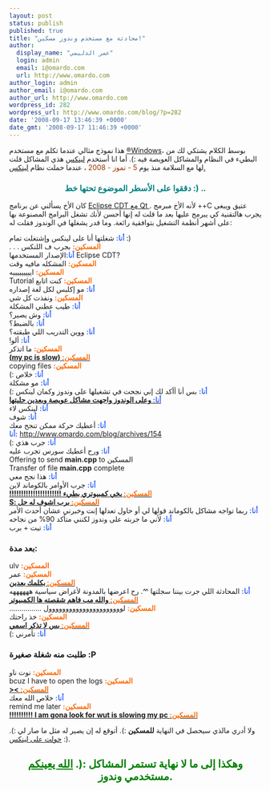 ```yaml
---
layout: post
status: publish
published: true
title: "محادثة مع مستخدم وندوز مسكين!"
author:
  display_name: "عمر الدليمي"
  login: admin
  email: i@omardo.com
  url: http://www.omardo.com
author_login: admin
author_email: i@omardo.com
author_url: http://www.omardo.com
wordpress_id: 282
wordpress_url: http://www.omardo.com/blog/?p=282
date: '2008-09-17 13:46:39 +0000'
date_gmt: '2008-09-17 11:46:39 +0000'
---
```

<p>هذا نموذج مثالي عندما تكلم مع مستخدم <a href="http://www.honalinux.org/ويندوز/">®Windows</a>، بوسط الكلام يشتكي لك من البطيء في النظام والمشاكل العويصة فيه :). أما انا أستخدم <a href="http://honalinux.org/">لينكس</a> هذي المشاكل قلت لها مع السلامة منذ يوم <span style="color: #993300;">5 - تموز - 2008 </span>، عندما حملت نظام <a href="http://honalinux.org/">لينكس.</a></p>
<h3 style="text-align: center;"><span style="color: #008080;">دققوا على الأسطر الموضوع تحتها خط :) ..<br />
</span></h3>
<p>كان الأخ يسألني عن برنامج <a href="http://www.omardo.com/blog/archives/100">Eclipse CDT مع Qt </a>. لأنه الأخ مبرمج ++C عتيق ويبغى يجرب هالتقنية كي يبرمج عليها بعد ما قلت له إنها أحسن لأنك تشغل البرامج المصنوعة بها على أشهر أنظمة التشغيل بتوافقية رائعة. وما قدر يشغلها في الوندوز فقلت له:<!--more--></p>
<p><span style="color: #3366ff;"><span style="color: #3366ff;"><strong>أنا:</strong></span></span> شغلتها أنا على لينكس وإشتغلت تمام :)<br />
<span style="color: #ff6600;"><span style="color: #ff6600;"><strong>المسكين:</strong></span></span> ‫بجرب ف اللنكس . . .<br />
<span style="color: #3366ff;"><span style="color: #3366ff;"><strong>أنا:</strong></span></span>الإصدار المستخدمها Eclipse CDT?<br />
<span style="color: #ff6600;"><strong>المسكين:</strong></span> ‫المشكله مافيه وقت<br />
<span style="color: #ff6600;"><strong>المسكين:</strong></span> ‫ايييييييييه<br />
<span style="color: #ff6600;"><strong>المسكين:</strong></span> ‫كنت اتابع Tutorial<br />
<span style="color: #3366ff;"><strong>أنا:</strong></span> ‫مو إكلبس لكل لغة إصداره<br />
<span style="color: #ff6600;"><strong>المسكين:</strong></span> ‫ونفذت كل شي<br />
<span style="color: #3366ff;"><strong>أنا:</strong></span> ‫طيب عطني المشكلة<br />
<span style="color: #3366ff;"><strong>أنا:</strong></span> ‫وش يصير؟<br />
<span style="color: #3366ff;"><strong>أنا:</strong></span> ‫بالضبط؟<br />
<span style="color: #3366ff;"><strong>أنا:</strong></span> ‫ووين التدريب اللي طبقته؟<br />
<span style="color: #3366ff;"><strong>أنا:</strong></span> ‫ألو!<br />
<span style="color: #ff6600;"><strong>المسكين:</strong></span> ‫ما اتذكر<br />
<strong><span style="text-decoration: underline;"><span style="color: #ff6600;">المسكين:</span> ‫(my pc is slow)</span></strong><br />
<span style="color: #ff6600;"><strong>المسكين:</strong></span> ‫copying files<br />
<span style="color: #3366ff;"><strong>أنا:</strong></span> ‫خلاص :)<br />
<span style="color: #3366ff;"><strong>أنا:</strong></span> ‫مو مشكلة<br />
<span style="color: #3366ff;"><strong>أنا:</strong></span> ‫بس أنا أأكد لك إني نجحت في تشغيلها على وندوز وكمان لينكس :)<br />
<strong><span style="text-decoration: underline;"><span style="color: #3366ff;">أنا:</span> ‫وعلى الوندوز واجهت مشاكل عويصة وبعدين حليتها</span></strong><br />
<span style="color: #3366ff;"><strong>أنا:</strong></span> ‫لينكس لاء<br />
<span style="color: #3366ff;"><strong>أنا:</strong></span> ‫شوف<br />
<span style="color: #3366ff;"><strong>أنا:</strong></span> ‫أعطيك حركة ممكن تنجح معك<br />
<span style="color: #3366ff;"><strong>أنا:</strong></span> <a href="http://www.omardo.com/blog/archives/154">http://www.omardo.com/blog/archives/154</a><br />
<span style="color: #3366ff;"><strong>أنا:</strong></span> ‫جرب هذي :)<br />
<span style="color: #3366ff;"><strong>أنا:</strong></span> ‫ورح أعطيك سورس تجرب عليه<br />
Offering to send <strong>main.cpp</strong> to المسكين<br />
Transfer of file <strong>main.cpp</strong> complete<br />
<span style="color: #3366ff;"><strong>أنا:</strong></span> ‫هذا نجح معي<br />
<span style="color: #3366ff;"><strong>أنا:</strong></span> ‫جرب الأوامر بالكوماند لاين<br />
<strong><span style="text-decoration: underline;"><span style="color: #ff6600;">المسكين:</span> ‫يخي كمبيوتري بطيء !!!!!!!!!!!!!!!!!!!!!!</span></strong><br />
<strong><span style="text-decoration: underline;"><span style="color: #ff6600;">المسكين:</span> ‫برب اشوف له حل :S</span></strong><br />
<span style="color: #3366ff;"><strong>أنا:</strong></span> ‫ربما تواجه مشاكل بالكوماند قولها لي أو حاول تعدلها إنت وخبرني عشان أحدث الأمر<br />
<span style="color: #3366ff;"><strong>أنا:</strong></span> ‫لأني ما جربته على وندوز لكنني متأكد 90% من نجاحه<br />
<span style="color: #3366ff;"><strong>أنا:</strong></span> ‫تيت + برب</p>
<h3>بعد مدة:</h3>
<p><span style="color: #ff6600;"><strong>المسكين:</strong></span> ‫ulv<br />
<span style="color: #ff6600;"><strong>المسكين:</strong></span> ‫عمر<br />
<strong><span style="text-decoration: underline;"><span style="color: #ff6600;">المسكين:</span> ‫بكلمك بعدين</span></strong><br />
<span style="color: #3366ff;"><strong>أنا:</strong></span> ‫المحادثة اللي جرت بيننا سجلتها ^^. رح اعرضها بالمدونة لأغراض سياسية ههههههه<br />
<strong><span style="text-decoration: underline;"><span style="color: #ff6600;">المسكين:</span> ‫والله مب فاهم شقصته ها الكمبيوتر</span></strong><br />
<span style="color: #ff6600;"><strong>المسكين:</strong></span> ‫لوووووووووووووووووووووول ................<br />
<span style="color: #ff6600;"><strong>المسكين:</strong></span> ‫خذ راحتك<br />
<span style="text-decoration: underline;"><strong><span style="color: #ff6600;">المسكين:</span> ‫بس لا تذكر اسمي</strong></span><br />
<span style="color: #3366ff;"><strong>أنا:</strong></span> ‫تأمرني :)</p>
<h3>طلبت منه شغلة صغيرة :P</h3>
<p>﻿<span style="color: #ff6600;"><strong>المسكين:</strong></span> ‫نوت ناو<br />
<span style="color: #ff6600;"><strong>المسكين:</strong></span> ‫bcuz I have to open the logs<br />
<strong><span style="text-decoration: underline;"><span style="color: #ff6600;">المسكين:</span> ‫&gt;&lt;</span></strong><br />
<span style="color: #3366ff;"><strong>أنا:</strong></span> ‫خلاص الله معك<br />
<span style="color: #ff6600;"><strong>المسكين:</strong></span> ‫remind me later<br />
<strong><span style="text-decoration: underline;"><span style="color: #ff6600;">المسكين:</span> ‫I am gona look for wut is slowing my pc !!!!!!!!!!</span></strong></p>
<p>ولا أدري مالذي سيحصل في النهاية <strong>للمسكين</strong> :). أتوقع له إن يصير له مثل ما صار لي :). <a href="http://www.omardo.com/blog/archives/88">حولت على لينكس</a> :).</p>
<h2 style="text-align: center;"><span style="color: #008000;">وهكذا إلى ما لا نهاية تستمر المشاكل :(. <span style="text-decoration: underline;">الله يعينكم</span> مستخدمي وندوز.</span></h2>
